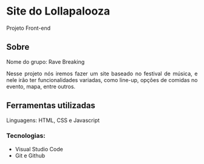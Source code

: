 # Site do Lollapalooza

Projeto Front-end

## Sobre 

Nome do grupo: Rave Breaking

<p align = "justify">
Nesse projeto nós iremos fazer um site baseado no festival de música, e nele irão ter funcionalidades variadas, como line-up, opções de comidas no evento, mapa, 
entre outros.
</p>

## Ferramentas utilizadas

Linguagens: HTML, CSS e Javascript

### Tecnologias: 

- Visual Studio Code
- Git e Github

